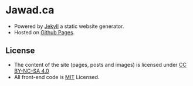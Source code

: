 # Jawad.ca
* Powered by [Jekyll](http://jekyllrb.com/) a static website generator.
* Hosted on [Github Pages](https://pages.github.com/).


## License
* The content of the site (pages, posts and images) is licensed under [CC BY-NC-SA 4.0](http://creativecommons.org/licenses/by-nc-sa/4.0/)
* All front-end code is [MIT](https://github.com/jawadnassar/jawad.ca/blob/gh-pages/LICENSE) Licensed.


